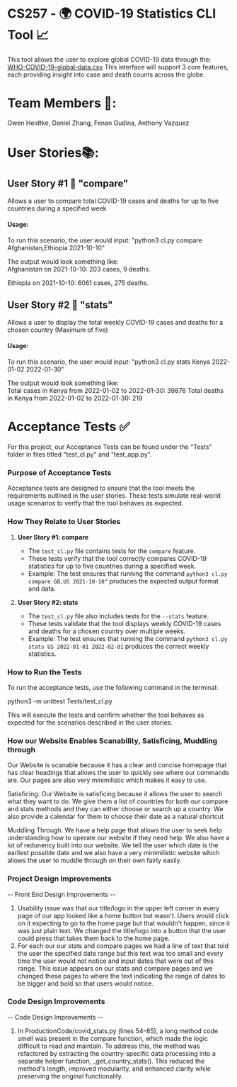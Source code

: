 # CS257 - 🌍 COVID-19 Statistics CLI Tool 📈
This tool allows the user to explore global COVID-19 data through the:
[WHO-COVID-19-global-data.csv](https://covid19.who.int/data)
This interface will support 3 core features, each providing insight
into case and death counts across the globe. 

# Team Members 👥:
Owen Heidtke, Daniel Zhang, Fenan Gudina, Anthony Vazquez

# User Stories📚:

## User Story #1 📖 "compare"

Allows a user to compare total  COVID-19 cases and deaths for up to five countries during a specified week 

#### Usage:
To run this scenario, the user would input:
"python3 cl.py compare Afghanistan,Ethiopia 2021-10-10"

The output would look something like:  
Afghanistan on 2021-10-10: 203 cases, 9 deaths.

Ethiopia on 2021-10-10: 6061 cases, 275 deaths.

## User Story #2 📖 "stats"

Allows a user to display the total weekly COVID-19 cases and deaths for a chosen country (Maximum of five)

#### Usage: 
To run this scenario, the user would input:
"python3 cl.py stats Kenya 2022-01-02 2022-01-30"

The output would look something like:  
Total cases in Kenya from 2022-01-02 to 2022-01-30: 39876
Total deaths in Kenya from 2022-01-02 to 2022-01-30: 219  

# Acceptance Tests ✅
For this project, our Acceptance Tests can be found under the "Tests" folder in files titled "test_cl.py" and "test_app.py".

### Purpose of Acceptance Tests
Acceptance tests are designed to ensure that the tool meets the requirements outlined in the user stories. These tests simulate real-world usage scenarios to verify that the tool behaves as expected.

### How They Relate to User Stories
1. **User Story #1: compare**
   - The `test_cl.py` file contains tests for the `compare` feature.
   - These tests verify that the tool correctly compares COVID-19 statistics for up to five countries during a specified week.
   - Example: The test ensures that running the command `python3 cl.py compare GB,US 2021-10-10"` produces the expected output format and data.

2. **User Story #2: stats**
   - The `test_cl.py` file also includes tests for the `--stats` feature.
   - These tests validate that the tool displays weekly COVID-19 cases and deaths for a chosen country over multiple weeks.
   - Example: The test ensures that running the command `python3 cl.py stats US 2022-01-01 2022-02-01` produces the correct weekly statistics.

### How to Run the Tests
To run the acceptance tests, use the following command in the terminal:

python3 -m unittest Tests/test_cl.py

This will execute the tests and confirm whether the tool behaves as expected for the scenarios described in the user stories.

### How our Website Enables Scanability, Satisficing, Muddling through
Our Website is scanable because it has a clear and concise homepage that has clear headings that allows the user to quickly see where our commands are. Our pages are also very minimilistic which makes it easy to use.

Satisficing. Our Website is satisficing because it allows the user to search what they want to do. We give them a list of countries for both our compare and stats methods and they can either choose or search up a country. We also provide a calendar for them to choose their date as a natural shortcut

Muddling Through. We have a help page that allows the user to seek help understanding how to operate our website if they need help. We also have a lot of redunency built into our website. We tell the user which date is the earliest possible date and we also have a very minimilistic website which allows the user to muddle through on their own fairly easily. 

### Project Design Improvements
-- Front End Design Improvements -- 
1. Usability issue was that our title/logo in the upper left corner in every page of our app looked like a home button but wasn't. Users would click on it expecting to go to the home page but that wouldn't happen, since it was just plain text. We changed the title/logo into a button that the user could press that takes them back to the home page.
2. For each our our stats and compare pages we had a line of text that told the user the specified date range but this text was too small and every time the user would not notice and input dates that were out of this range. This issue appears on our stats and compare pages and we changed these pages to where the text indicating the range of dates to be bigger and bold so that users would notice.
### Code Design Improvements
-- Code Design Improvements -- 
1. In ProductionCode/covid_stats.py (lines 54–85), a long method code smell was present in the compare function, which made the logic difficult to read and maintain. To address this, the method was refactored by extracting the country-specific data processing into a separate helper function, _get_country_stats(). This reduced the method's length, improved modularity, and enhanced clarity while preserving the original functionality.